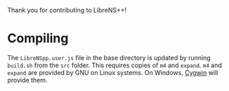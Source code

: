 Thank you for contributing to LibreNS++!

Compiling
=========
The `LibreNSpp.user.js` file in the base directory is updated by running `build.sh` from the `src` folder.
This requires copies of `m4` and `expand`.
`m4` and `expand` are provided by GNU on Linux systems.
On Windows, [Cygwin](https://cygwin.com/) will provide them.